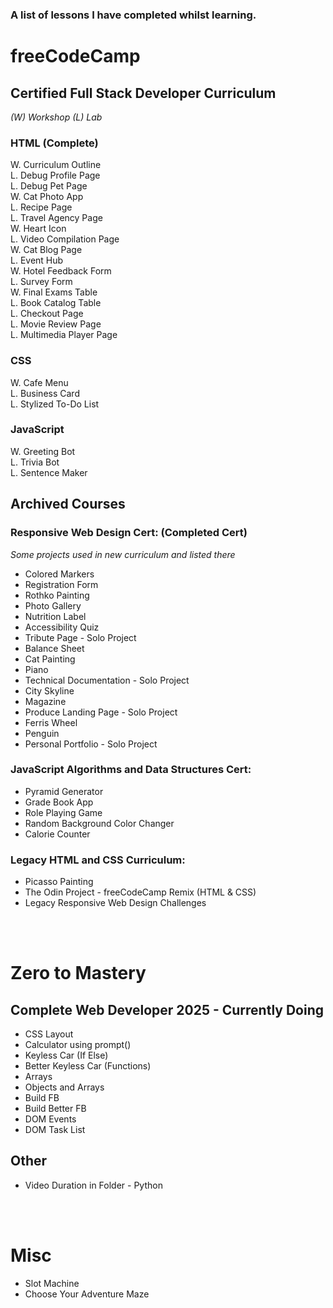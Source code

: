 ### A list of lessons I have completed whilst learning.

# freeCodeCamp

## Certified Full Stack Developer Curriculum

_(W) Workshop (L) Lab_

### HTML (Complete)

W. Curriculum Outline  
L. Debug Profile Page  
L. Debug Pet Page  
W. Cat Photo App  
L. Recipe Page  
L. Travel Agency Page  
W. Heart Icon  
L. Video Compilation Page  
W. Cat Blog Page  
L. Event Hub  
W. Hotel Feedback Form  
L. Survey Form  
W. Final Exams Table  
L. Book Catalog Table  
L. Checkout Page  
L. Movie Review Page  
L. Multimedia Player Page  

### CSS
W. Cafe Menu  
L. Business Card  
L. Stylized To-Do List  

### JavaScript

W. Greeting Bot  
L. Trivia Bot  
L. Sentence Maker  

## Archived Courses

### Responsive Web Design Cert: (Completed Cert)

_Some projects used in new curriculum and listed there_

- Colored Markers
- Registration Form
- Rothko Painting
- Photo Gallery
- Nutrition Label
- Accessibility Quiz
- Tribute Page - Solo Project
- Balance Sheet
- Cat Painting
- Piano
- Technical Documentation - Solo Project
- City Skyline
- Magazine
- Produce Landing Page - Solo Project
- Ferris Wheel
- Penguin
- Personal Portfolio - Solo Project

### JavaScript Algorithms and Data Structures Cert:

- Pyramid Generator
- Grade Book App
- Role Playing Game
- Random Background Color Changer
- Calorie Counter

### Legacy HTML and CSS Curriculum:

- Picasso Painting
- The Odin Project - freeCodeCamp Remix (HTML & CSS)
- Legacy Responsive Web Design Challenges  
<br>
<br>

# Zero to Mastery

## Complete Web Developer 2025 - Currently Doing

- CSS Layout
- Calculator using prompt()
- Keyless Car (If Else)
- Better Keyless Car (Functions)
- Arrays
- Objects and Arrays
- Build FB
- Build Better FB
- DOM Events
- DOM Task List

## Other

- Video Duration in Folder - Python  
<br>
<br>

# Misc

- Slot Machine
- Choose Your Adventure Maze
